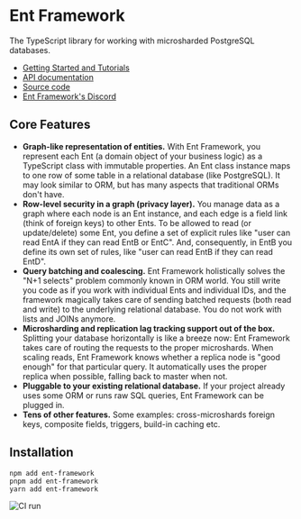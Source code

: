 # Ent Framework

The TypeScript library for working with microsharded PostgreSQL databases.

- [Getting Started and Tutorials](https://ent-framework.net)
- [API documentation](https://github.com/clickup/ent-framework/blob/master/docs/globals.md)
- [Source code](https://github.com/clickup/ent-framework)
- [Ent Framework's Discord](https://discord.com/invite/QXvN6VTCKS)

## Core Features

- **Graph-like representation of entities.** With Ent Framework, you represent
  each Ent (a domain object of your business logic) as a TypeScript class with
  immutable properties. An Ent class instance maps to one row of some table in a
  relational database (like PostgreSQL). It may look similar to ORM, but has
  many aspects that traditional ORMs don't have.
- **Row-level security in a graph (privacy layer).** You manage data as a graph
  where each node is an Ent instance, and each edge is a field link (think of
  foreign keys) to other Ents. To be allowed to read (or update/delete) some
  Ent, you define a set of explicit rules like "user can read EntA if they can
  read EntB or EntC". And, consequently, in EntB you define its own set of
  rules, like "user can read EntB if they can read EntD".
- **Query batching and coalescing.** Ent Framework holistically solves the "N+1
  selects" problem commonly known in ORM world. You still write you code as if
  you work with individual Ents and individual IDs, and the framework magically
  takes care of sending batched requests (both read and write) to the underlying
  relational database. You do not work with lists and JOINs anymore.
- **Microsharding and replication lag tracking support out of the box.**
  Splitting your database horizontally is like a breeze now: Ent Framework takes
  care of routing the requests to the proper microshards. When scaling reads,
  Ent Framework knows whether a replica node is "good enough" for that
  particular query. It automatically uses the proper replica when possible,
  falling back to master when not.
- **Pluggable to your existing relational database.** If your project already
  uses some ORM or runs raw SQL queries, Ent Framework can be plugged in.
- **Tens of other features.** Some examples: cross-microshards foreign keys,
  composite fields, triggers, build-in caching etc.

## Installation

```
npm add ent-framework
pnpm add ent-framework
yarn add ent-framework
```

![CI run](https://github.com/clickup/ent-framework/actions/workflows/ci.yml/badge.svg?branch=main)
